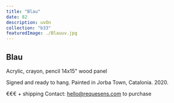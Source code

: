 ```yaml
---
title: "Blau"
date: 82
description: uvOn
collection: "b33"
featuredImage: ./Blauuv.jpg
---
```


## Blau

Acrylic, crayon, pencil
14x15" wood panel

Signed and ready to hang.
Painted in Jorba Town, Catalonia. 2020.

€€€ + shipping
Contact: hello@requesens.com to purchase